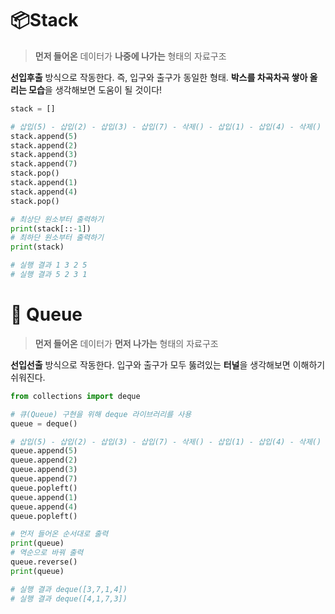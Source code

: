 # 📦**Stack**

> **먼저 들어온** 데이터가 **나중에 나가는** 형태의 자료구조

**선입후출** 방식으로 작동한다. 즉, 입구와 출구가 동일한 형태. **박스를 차곡차곡 쌓아 올리는 모습**을 생각해보면 도움이 될 것이다!

```python
stack = []

# 삽입(5) - 삽입(2) - 삽입(3) - 삽입(7) - 삭제() - 삽입(1) - 삽입(4) - 삭제()
stack.append(5)
stack.append(2)
stack.append(3)
stack.append(7)
stack.pop()
stack.append(1)
stack.append(4)
stack.pop()

# 최상단 원소부터 출력하기
print(stack[::-1])
# 최하단 원소부터 출력하기
print(stack)

# 실행 결과 1 3 2 5
# 실행 결과 5 2 3 1
```

# 🚄 **Queue**

> **먼저 들어온** 데이터가 **먼저 나가는** 형태의 자료구조

**선입선출** 방식으로 작동한다. 입구와 출구가 모두 뚫려있는 **터널**을 생각해보면 이해하기 쉬워진다.

```python
from collections import deque

# 큐(Queue) 구현을 위해 deque 라이브러리를 사용
queue = deque()

# 삽입(5) - 삽입(2) - 삽입(3) - 삽입(7) - 삭제() - 삽입(1) - 삽입(4) - 삭제()
queue.append(5)
queue.append(2)
queue.append(3)
queue.append(7)
queue.popleft()
queue.append(1)
queue.append(4)
queue.popleft()

# 먼저 들어온 순서대로 출력
print(queue)
# 역순으로 바꿔 출력
queue.reverse()
print(queue)

# 실행 결과 deque([3,7,1,4])
# 실행 결과 deque([4,1,7,3])
```
